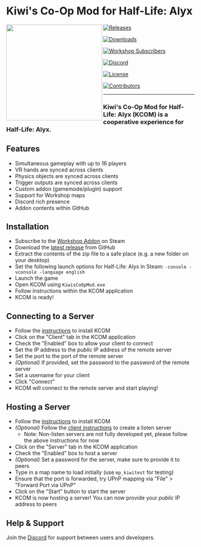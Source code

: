 # Kiwi's Co-Op Mod for Half-Life: Alyx

<a href="https://github.com/TeamPopplio/KCOM"><img align="left" width="256" src="https://i.imgur.com/qIIjxCs.png"></a>

[![Releases](https://img.shields.io/github/v/tag/teampopplio/kcom?label=release)](https://github.com/teampopplio/kcom/releases)

[![Downloads](https://img.shields.io/github/downloads/teampopplio/kcom/total)](https://github.com/teampopplio/kcom/releases)

[![Workshop Subscribers](https://img.shields.io/steam/subscriptions/2739356543?label=workshop%20subscribers)](https://steamcommunity.com/sharedfiles/filedetails/?id=2739356543)

[![Discord](https://img.shields.io/discord/738131767944282183?label=discord)](https://discord.gg/3X3teNecWs)

[![License](https://img.shields.io/github/license/teampopplio/kcom)](https://github.com/TeamPopplio/KCOM/blob/main/LICENSE)

[![Contributors](https://img.shields.io/github/contributors/teampopplio/kcom)](https://github.com/teampopplio/kcom/graphs/contributors)

--------

### Kiwi's Co-Op Mod for Half-Life: Alyx (KCOM) is a cooperative experience for Half-Life: Alyx.

## Features

- Simultaneous gameplay with up to 16 players
- VR hands are synced across clients
- Physics objects are synced across clients
- Trigger outputs are synced across clients
- Custom addon (gamemode/plugin) support
- Support for Workshop maps
- Discord rich presence
- Addon contents within GitHub

## Installation

- Subscribe to the [Workshop Addon](https://steamcommunity.com/sharedfiles/filedetails/?id=2739356543) on Steam
- Download the [latest release](https://github.com/TeamPopplio/KCOM/releases) from GitHub
- Extract the contents of the zip file to a safe place (e.g. a new folder on your desktop)
- Set the following launch options for Half-Life: Alyx in Steam: `-console -vconsole -language english`
- Launch the game
- Open KCOM using `KiwisCoOpMod.exe`
- Follow instructions within the KCOM application
- KCOM is ready!

## Connecting to a Server
- Follow the [instructions](#installation) to install KCOM
- Click on the "Client" tab in the KCOM application
- Check the "Enabled" box to allow your client to connect
- Set the IP address to the *public* IP address of the remote server
- Set the port to the port of the remote server
- *(Optional)* If provided, set the password to the password of the remote server
- Set a username for your client
- Click "Connect"
- KCOM will connect to the remote server and start playing!

## Hosting a Server

- Follow the [instructions](#installation) to install KCOM
- *(Optional)* Follow the [client instructions](#connecting-to-a-server) to create a listen server
	- Note: Non-listen servers are not fully developed yet, please follow the above instructions for now
- Click on the "Server" tab in the KCOM application
- Check the "Enabled" box to host a server
- *(Optional)* Set a password for the server, make sure to provide it to peers
- Type in a map name to load initially (use `mp_kiwitest` for testing)
- Ensure that the port is forwarded, try UPnP mapping via "File" > "Forward Port via UPnP"
- Click on the "Start" button to start the server
- KCOM is now hosting a server! You can now provide your *public* IP address to peers

## Help & Support

Join the [Discord](https://discord.gg/3X3teNecWs) for support between users and developers.
